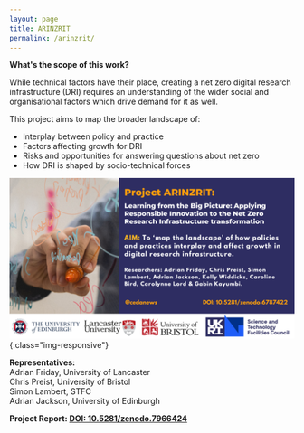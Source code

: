 ```yaml
---
layout: page
title: ARINZRIT
permalink: /arinzrit/
---
```


**What's the scope of this work?**

While technical factors have their place, creating a net zero digital research infrastructure (DRI) requires an understanding of the wider social and organisational factors which drive demand for it as well. 

This project aims to map the broader landscape of: <br>
  - Interplay between policy and practice
  - Factors affecting growth for DRI
  - Risks and opportunities for answering questions about net zero
  - How DRI is shaped by socio-technical forces

![arinzrit](/images/1.png){:class="img-responsive"} 


**Representatives:** <br>
Adrian Friday, University of Lancaster <br>
Chris Preist, University of Bristol <br>
Simon Lambert, STFC <br>
Adrian Jackson, University of Edinburgh <br>

**Project Report: [DOI: 10.5281/zenodo.7966424]([https://zenodo.org/record/7966424])**
